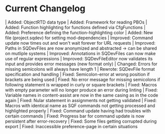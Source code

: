 # Current Changelog

| Added: ObjectRTD data type
| Added: Framework for reading PBOs
| Added: Function highlighting for functions defined via CfgFunctions
| Added: Preference defining the function-highlighting color
| Added: New file (project.sqdev) for setting mod-dependencies
| Improved: Command update now times out and won't wait forever for URL requests
| Improved: Paths in SQDevFiles are now anonymized and abstracted -> can be shared on mutliple systems
| Improved: Annotations in SQDevFiles can now make use of regular expressions
| Improved: SQDevFileEditor now validates its input and provides error messages (new format only)
| Changed: Errors for missing semicolons will always have length 1
| Rewrote: SQDevFile format specification and handling
| Fixed: Semicolon-error at wrong position if brackets are being used
| Fixed: No error message for missing semicolons if following statement is wrapped in curly or square brackets
| Fixed: Macros with empty parameter will no longer produce an error during linting
| Fixed: Variable names in content-assist are now in the same casing as in the code again
| Fixed: Nular statement in assignments not getting validated
| Fixed: Macros with identical name as SQF commands not getting processed and highlighted properly
| Fixed: Command update having had troubles with certain commands
| Fixed: Progress bar for command update is now persistent after error-recovery
| Fixed: Some files getting corrupted during export
| Fixed: Inaccessible preference-page in certain situations

